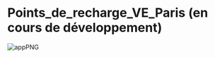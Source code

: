 # Points_de_recharge_VE_Paris (en cours de développement)


![appPNG](https://user-images.githubusercontent.com/60617045/156931114-0ac72499-ee15-45c4-9d82-c1fed1cc8fc0.PNG)
